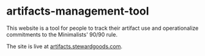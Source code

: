 # artifacts-management-tool
This website is a tool for people to track their artifact use and operationalize commitments to the Minimalists' 90/90 rule.

The site is live at [artifacts.stewardgoods.com](https://artifacts.stewardgoods.com).